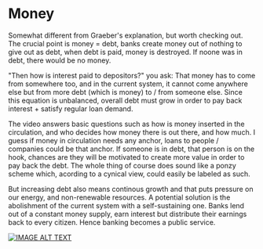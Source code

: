 # Money

Somewhat different from Graeber's explanation, but worth checking
out. The crucial point is money = debt, banks create money out of
nothing to give out as debt, when debt is paid, money is destroyed. If
noone was in debt, there would be no money.

"Then how is interest paid to depositors?" you ask: That money has to
come from somewhere too, and in the current system, it cannot come
anywhere else but from more debt (which is money) to / from someone
else. Since this equation is unbalanced, overall debt must grow in
order to pay back interest + satisfy regular loan demand.

The video answers basic questions such as how is money inserted in the
circulation, and who decides how money there is out there, and how
much. I guess if money in circulation needs any anchor, loans to
people / companies could be that anchor. If someone is in debt, that
person is on the hook, chances are they will be motivated to create
more value in order to pay back the debt. The whole thing of course
does sound like a ponzy scheme which, acording to a cynical view,
could easily be labeled as such.

But increasing debt also means continous growth and that puts pressure
on our energy, and non-renewable resources. A potential solution is
the abolishment of the current system with a self-sustaining
one. Banks lend out of a constant money supply, earn interest but
distribute their earnings back to every citizen. Hence banking becomes
a public service.

[![IMAGE ALT TEXT](http://img.youtube.com/vi/2nBPN-MKefA/0.jpg)](http://www.youtube.com/watch?v=2nBPN-MKefA)









